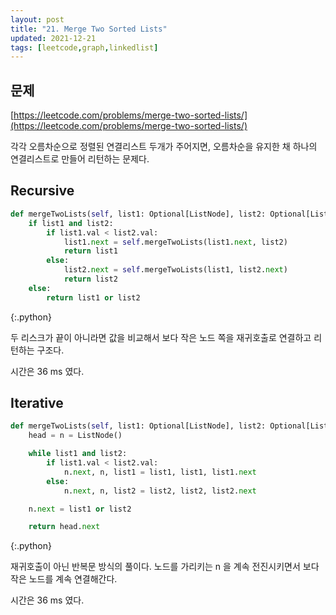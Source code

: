 ```yaml
---
layout: post
title: "21. Merge Two Sorted Lists"
updated: 2021-12-21
tags: [leetcode,graph,linkedlist]
---
```


## 문제

[https://leetcode.com/problems/merge-two-sorted-lists/](https://leetcode.com/problems/merge-two-sorted-lists/)

각각 오름차순으로 정렬된 연결리스트 두개가 주어지면, 오름차순을 유지한 채 하나의 연결리스트로 만들어 리턴하는 문제다.

## Recursive

```python
def mergeTwoLists(self, list1: Optional[ListNode], list2: Optional[ListNode]) -> Optional[ListNode]:
    if list1 and list2:
        if list1.val < list2.val:
            list1.next = self.mergeTwoLists(list1.next, list2)
            return list1
        else:
            list2.next = self.mergeTwoLists(list1, list2.next)
            return list2
    else:
        return list1 or list2
```
{:.python}

두 리스크가 끝이 아니라면 값을 비교해서 보다 작은 노드 쪽을 재귀호출로 연결하고 리턴하는 구조다.

시간은 36 ms 였다.

## Iterative

```python
def mergeTwoLists(self, list1: Optional[ListNode], list2: Optional[ListNode]) -> Optional[ListNode]:
    head = n = ListNode()

    while list1 and list2:
        if list1.val < list2.val:
            n.next, n, list1 = list1, list1, list1.next
        else:
            n.next, n, list2 = list2, list2, list2.next

    n.next = list1 or list2

    return head.next
```
{:.python}

재귀호출이 아닌 반복문 방식의 풀이다. 노드를 가리키는 n 을 계속 전진시키면서 보다 작은 노드를 계속 연결해간다.

시간은 36 ms 였다.

